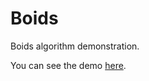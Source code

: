 # Boids
Boids algorithm demonstration.


You can see the demo [here](https://komi-alasse.github.io/boids).

